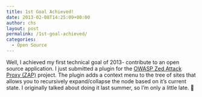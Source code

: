 ```yaml
---
title: 1st Goal Achieved!
date: 2013-02-08T14:25:09+00:00
author: chs
layout: post
permalink: /1st-goal-achieved/
categories:
  - Open Source
---
```

Well, I achieved my first technical goal of 2013- contribute to an open source application. I just submitted a plugin for the <a href="https://www.owasp.org/index.php/OWASP_Zed_Attack_Proxy_Project" title="OWASP Zed AttackProxy (ZAP) Project" target="_blank">OWASP Zed Attack Proxy (ZAP)</a> project. The plugin adds a context menu to the tree of sites that allows you to recursively expand/collapse the node based on it&#8217;s current state. I originally talked about doing it last summer, so I&#8217;m only a little late. 🙂
